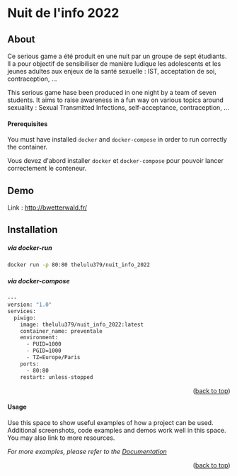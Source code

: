 # Nuit de l'info 2022

<!-- G -->
## About

Ce serious game a été produit en une nuit par un groupe de sept étudiants. Il a pour objectif de sensibiliser de manière ludique les adolescents et les jeunes adultes aux enjeux de la santé sexuelle : IST, acceptation de soi, contraception, ...

This serious game hase been produced in one night by a team of seven students. It aims to raise awareness in a fun way on various topics around sexuality : Sexual Transmitted Infections, self-acceptance, contraception, ...

#### Prerequisites

You must have installed `docker` and `docker-compose` in order to run correctly the container.

Vous devez d'abord installer `docker` et `docker-compose` pour pouvoir lancer correctement le conteneur.

## Demo

Link : http://bwetterwald.fr/

<!-- Installation -->
## Installation

##### via docker-run

  ```sh
  docker run -p 80:80 thelulu379/nuit_info_2022
  ```

##### via docker-compose

  ```sh
  ---
  version: "1.0"
  services:
    piwigo:
      image: thelulu379/nuit_info_2022:latest
      container_name: preventale
      environment:
        - PUID=1000
        - PGID=1000
        - TZ=Europe/Paris
      ports:
        - 80:80
      restart: unless-stopped
  ```



<p align="right">(<a href="#readme-top">back to top</a>)</p>


<!-- USAGE EXAMPLES -->
#### Usage

Use this space to show useful examples of how a project can be used. Additional screenshots, code examples and demos work well in this space. You may also link to more resources.

_For more examples, please refer to the [Documentation](https://example.com)_

<p align="right">(<a href="#readme-top">back to top</a>)</p>
